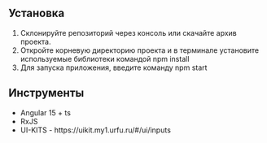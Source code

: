 ## Установка

1) Склонируйте репозиторий через консоль или скачайте архив проекта.
2) Откройте корневую директорию проекта и в терминале установите используемые библиотеки командой npm install
3) Для запуска приложения, введите команду npm start

## Инструменты
<ul>
  <li>Angular 15 + ts</li>
  <li>RxJS</li>
  <li>UI-KITS - https://uikit.my1.urfu.ru/#/ui/inputs</li>
</ul>
